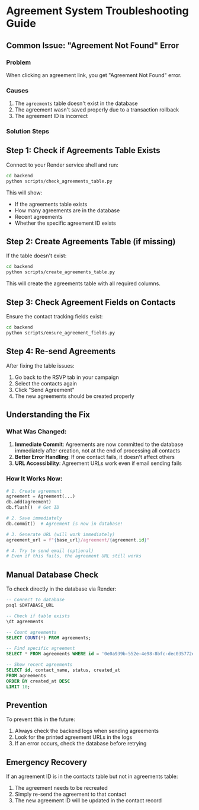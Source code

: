 # Agreement System Troubleshooting Guide

## Common Issue: "Agreement Not Found" Error

### Problem
When clicking an agreement link, you get "Agreement Not Found" error.

### Causes
1. The `agreements` table doesn't exist in the database
2. The agreement wasn't saved properly due to a transaction rollback
3. The agreement ID is incorrect

### Solution Steps

## Step 1: Check if Agreements Table Exists

Connect to your Render service shell and run:

```bash
cd backend
python scripts/check_agreements_table.py
```

This will show:
- If the agreements table exists
- How many agreements are in the database
- Recent agreements
- Whether the specific agreement ID exists

## Step 2: Create Agreements Table (if missing)

If the table doesn't exist:

```bash
cd backend
python scripts/create_agreements_table.py
```

This will create the agreements table with all required columns.

## Step 3: Check Agreement Fields on Contacts

Ensure the contact tracking fields exist:

```bash
cd backend
python scripts/ensure_agreement_fields.py
```

## Step 4: Re-send Agreements

After fixing the table issues:
1. Go back to the RSVP tab in your campaign
2. Select the contacts again
3. Click "Send Agreement" 
4. The new agreements should be created properly

## Understanding the Fix

### What Was Changed:
1. **Immediate Commit**: Agreements are now committed to the database immediately after creation, not at the end of processing all contacts
2. **Better Error Handling**: If one contact fails, it doesn't affect others
3. **URL Accessibility**: Agreement URLs work even if email sending fails

### How It Works Now:
```python
# 1. Create agreement
agreement = Agreement(...)
db.add(agreement)
db.flush()  # Get ID

# 2. Save immediately
db.commit()  # Agreement is now in database!

# 3. Generate URL (will work immediately)
agreement_url = f"{base_url}/agreement/{agreement.id}"

# 4. Try to send email (optional)
# Even if this fails, the agreement URL still works
```

## Manual Database Check

To check directly in the database via Render:

```sql
-- Connect to database
psql $DATABASE_URL

-- Check if table exists
\dt agreements

-- Count agreements
SELECT COUNT(*) FROM agreements;

-- Find specific agreement
SELECT * FROM agreements WHERE id = '0e0a939b-552e-4e98-8bfc-dec035772ed5';

-- Show recent agreements
SELECT id, contact_name, status, created_at 
FROM agreements 
ORDER BY created_at DESC 
LIMIT 10;
```

## Prevention

To prevent this in the future:
1. Always check the backend logs when sending agreements
2. Look for the printed agreement URLs in the logs
3. If an error occurs, check the database before retrying

## Emergency Recovery

If an agreement ID is in the contacts table but not in agreements table:

1. The agreement needs to be recreated
2. Simply re-send the agreement to that contact
3. The new agreement ID will be updated in the contact record 